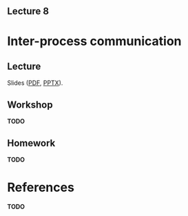 Lecture 8
---

# Inter-process communication

## Lecture

Slides ([PDF](OS_Lecture_08.pdf), [PPTX](OS_Lecture_08.pptx)).

<!--
Outline:
-->
## Workshop

__TODO__

## Homework

__TODO__

# References

__TODO__
